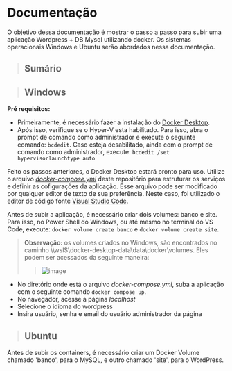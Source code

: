 # Documentação

O objetivo dessa documentação é mostrar o passo a passo para subir uma aplicação Wordpress + DB Mysql utilizando docker. Os sistemas operacionais Windows e Ubuntu serão abordados nessa documentação.

> ## Sumário


> ## Windows  
**Pré requisitos:**
* Primeiramente, é necessário fazer a instalação do [Docker Desktop](https://docs.docker.com/desktop/install/windows-install/). 
* Após isso, verifique se o Hyper-V esta habilitado. Para isso, abra o prompt de comando como administrador e execute o seguinte comando: `bcdedit`.
Caso esteja desabilitado, ainda com o prompt de comando como administrador, execute: `bcdedit /set hypervisorlaunchtype auto`

Feito os passos anteriores, o Docker Desktop estará pronto para uso. Utilize o arquivo *[docker-compose.yml](https://github.com/samucosta13/compass-docker/blob/main/docker-compose.yml)* deste repositório para estruturar os serviços e definir as cofigurações da aplicação. Esse arquivo pode ser modificado por qualquer editor de texto de sua preferência. Neste caso, foi utilizado o editor de código fonte [Visual Studio Code](https://code.visualstudio.com/download).

Antes de subir a aplicação, é necessário criar dois volumes: banco e site. Para isso, no Power Shell do Windows, ou até mesmo no terminal do VS Code, execute: `docker volume create banco` e `docker volume create site`.  

>**Observação:** os volumes criados no Windows, são encontrados no caminho \\\wsl$\docker-desktop-data\data\docker\volumes. Eles podem ser acessados da seguinte maneira: 
>>![image](https://user-images.githubusercontent.com/62852333/196316460-3e359a90-7c2d-437f-bebd-067926f1d421.png)  
  
* No diretório onde está o arquivo *docker-compose.yml*, suba a aplicação com o seguinte comando `docker compose up`.
* No navegador, acesse a página *localhost*
* Selecione o idioma do wordpress
* Insira usuário, senha e email do usuário administrador da página


> ## Ubuntu



Antes de subir os containers, é necessário criar um Docker Volume chamado 'banco', para o MySQL, e outro chamado 'site', para o WordPress.
